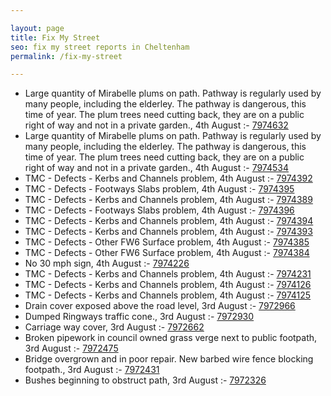 ```yaml
---

layout: page
title: Fix My Street
seo: fix my street reports in Cheltenham
permalink: /fix-my-street

---
```


<!-- fix_marker starts -->

- Large quantity of Mirabelle plums on path. Pathway is regularly used by many people, including the elderley. The pathway is dangerous, this time of year. The plum trees need cutting back, they are on a public right of way and not in a private garden., 4th August :- [7974632](https://www.fixmystreet.com/report/7974632)
- Large quantity of Mirabelle plums on path. Pathway is regularly used by many people, including the elderley. The pathway is dangerous, this time of year. The plum trees need cutting back, they are on a public right of way and not in a private garden., 4th August :- [7974534](https://www.fixmystreet.com/report/7974534)
- TMC - Defects - Kerbs and Channels problem, 4th August :- [7974392](https://www.fixmystreet.com/report/7974392)
- TMC - Defects - Footways Slabs problem, 4th August :- [7974395](https://www.fixmystreet.com/report/7974395)
- TMC - Defects - Kerbs and Channels problem, 4th August :- [7974389](https://www.fixmystreet.com/report/7974389)
- TMC - Defects - Footways Slabs problem, 4th August :- [7974396](https://www.fixmystreet.com/report/7974396)
- TMC - Defects - Kerbs and Channels problem, 4th August :- [7974394](https://www.fixmystreet.com/report/7974394)
- TMC - Defects - Kerbs and Channels problem, 4th August :- [7974393](https://www.fixmystreet.com/report/7974393)
- TMC - Defects - Other FW6  Surface problem, 4th August :- [7974385](https://www.fixmystreet.com/report/7974385)
- TMC - Defects - Other FW6  Surface problem, 4th August :- [7974384](https://www.fixmystreet.com/report/7974384)
- No 30 mph sign, 4th August :- [7974226](https://www.fixmystreet.com/report/7974226)
- TMC - Defects - Kerbs and Channels problem, 4th August :- [7974231](https://www.fixmystreet.com/report/7974231)
- TMC - Defects - Kerbs and Channels problem, 4th August :- [7974126](https://www.fixmystreet.com/report/7974126)
- TMC - Defects - Kerbs and Channels problem, 4th August :- [7974125](https://www.fixmystreet.com/report/7974125)
- Drain cover exposed above the road level, 3rd August :- [7972966](https://www.fixmystreet.com/report/7972966)
- Dumped Ringways traffic cone., 3rd August :- [7972930](https://www.fixmystreet.com/report/7972930)
- Carriage way cover, 3rd August :- [7972662](https://www.fixmystreet.com/report/7972662)
- Broken pipework in council owned grass verge next to public footpath, 3rd August :- [7972475](https://www.fixmystreet.com/report/7972475)
- Bridge overgrown and in poor repair. New barbed wire fence blocking footpath., 3rd August :- [7972431](https://www.fixmystreet.com/report/7972431)
- Bushes beginning to obstruct path, 3rd August :- [7972326](https://www.fixmystreet.com/report/7972326)

<!-- fix_marker ends -->